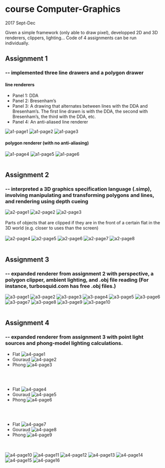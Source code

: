 # course Computer-Graphics
2017 Sept-Dec

Given a simple framework (only able to draw pixel), developped 2D and 3D renderers, clippers, lighting...
Code of 4 assignments can be run individually.

## Assignment 1
### -- implemented three line drawers and a polygon drawer

#### line renderers
* Panel 1: DDA
* Panel 2: Bresenham’s
* Panel 3: A drawing that alternates between lines with the DDA and Bresenham’s. The first line drawn is with the DDA, the second with Bresenham’s, the third with the DDA, etc.
* Panel 4: An anti-aliased line renderer

![a1-page1](https://github.com/Yiyang-W/course-Computer-Graphics/blob/master/Assignment%201/output%20screenshot/page1.JPG)
![a1-page2](https://github.com/Yiyang-W/course-Computer-Graphics/blob/master/Assignment%201/output%20screenshot/page2.JPG)
![a1-page3](https://github.com/Yiyang-W/course-Computer-Graphics/blob/master/Assignment%201/output%20screenshot/page3.JPG)

#### polygon renderer (with no anti-aliasing)

![a1-page4](https://github.com/Yiyang-W/course-Computer-Graphics/blob/master/Assignment%201/output%20screenshot/page4.JPG)
![a1-page5](https://github.com/Yiyang-W/course-Computer-Graphics/blob/master/Assignment%201/output%20screenshot/page5.JPG)
![a1-page6](https://github.com/Yiyang-W/course-Computer-Graphics/blob/master/Assignment%201/output%20screenshot/page6.JPG)
<br><br>
## Assignment 2
### -- interpreted a 3D graphics specification language (.simp), involving manipulating and transforming polygons and lines, and rendering using depth cueing

![a2-page1](https://github.com/Yiyang-W/course-Computer-Graphics/blob/master/Assignment%202/output%20screenshot/page1.JPG)
![a2-page2](https://github.com/Yiyang-W/course-Computer-Graphics/blob/master/Assignment%202/output%20screenshot/page2.JPG)
![a2-page3](https://github.com/Yiyang-W/course-Computer-Graphics/blob/master/Assignment%202/output%20screenshot/page3.JPG)
<br><br>
Parts of objects that are clipped if they are in the front of a certain flat in the 3D world (e.g. closer to uses than the screen)
<br><br>
![a2-page4](https://github.com/Yiyang-W/course-Computer-Graphics/blob/master/Assignment%202/output%20screenshot/page4.JPG)
![a2-page5](https://github.com/Yiyang-W/course-Computer-Graphics/blob/master/Assignment%202/output%20screenshot/page5.JPG)
![a2-page6](https://github.com/Yiyang-W/course-Computer-Graphics/blob/master/Assignment%202/output%20screenshot/page6.JPG)
![a2-page7](https://github.com/Yiyang-W/course-Computer-Graphics/blob/master/Assignment%202/output%20screenshot/page7.JPG)
![a2-page8](https://github.com/Yiyang-W/course-Computer-Graphics/blob/master/Assignment%202/output%20screenshot/page8.JPG)
<br><br>
## Assignment 3
### -- expanded renderer from assignment 2 with perspective, a polygon clipper, ambient lighting, and .obj file reading (For instance, turbosquid.com has free .obj files.)

![a3-page1](https://github.com/Yiyang-W/course-Computer-Graphics/blob/master/Assignment%203/output%20screenshot/page1.JPG)
![a3-page2](https://github.com/Yiyang-W/course-Computer-Graphics/blob/master/Assignment%203/output%20screenshot/page2.JPG)
![a3-page3](https://github.com/Yiyang-W/course-Computer-Graphics/blob/master/Assignment%203/output%20screenshot/page3.JPG)
![a3-page4](https://github.com/Yiyang-W/course-Computer-Graphics/blob/master/Assignment%203/output%20screenshot/page4.JPG)
![a3-page5](https://github.com/Yiyang-W/course-Computer-Graphics/blob/master/Assignment%203/output%20screenshot/page5.JPG)
![a3-page6](https://github.com/Yiyang-W/course-Computer-Graphics/blob/master/Assignment%203/output%20screenshot/page6.JPG)
![a3-page7](https://github.com/Yiyang-W/course-Computer-Graphics/blob/master/Assignment%203/output%20screenshot/page7.JPG)
![a3-page8](https://github.com/Yiyang-W/course-Computer-Graphics/blob/master/Assignment%203/output%20screenshot/page8.JPG)
![a3-page9](https://github.com/Yiyang-W/course-Computer-Graphics/blob/master/Assignment%203/output%20screenshot/page9.JPG)
![a3-page10](https://github.com/Yiyang-W/course-Computer-Graphics/blob/master/Assignment%203/output%20screenshot/page10.JPG)
<br><br>
## Assignment 4
### -- expanded renderer from assignment 3 with point light sources and phong-model lighting calculations.

* Flat ![a4-page1](https://github.com/Yiyang-W/course-Computer-Graphics/blob/master/Assignment%204/output%20screenshot/page1.JPG)
* Gouraud ![a4-page2](https://github.com/Yiyang-W/course-Computer-Graphics/blob/master/Assignment%204/output%20screenshot/page2.JPG)
* Phong ![a4-page3](https://github.com/Yiyang-W/course-Computer-Graphics/blob/master/Assignment%204/output%20screenshot/page3.JPG)

<br><br>
* Flat ![a4-page4](https://github.com/Yiyang-W/course-Computer-Graphics/blob/master/Assignment%204/output%20screenshot/page4.JPG)
* Gouraud ![a4-page5](https://github.com/Yiyang-W/course-Computer-Graphics/blob/master/Assignment%204/output%20screenshot/page5.JPG)
* Phong ![a4-page6](https://github.com/Yiyang-W/course-Computer-Graphics/blob/master/Assignment%204/output%20screenshot/page6.JPG)

<br><br>
* Flat ![a4-page7](https://github.com/Yiyang-W/course-Computer-Graphics/blob/master/Assignment%204/output%20screenshot/page7.JPG)
* Gouraud ![a4-page8](https://github.com/Yiyang-W/course-Computer-Graphics/blob/master/Assignment%204/output%20screenshot/page8.JPG)
* Phong ![a4-page9](https://github.com/Yiyang-W/course-Computer-Graphics/blob/master/Assignment%204/output%20screenshot/page9.JPG)

<br><br>
![a4-page10](https://github.com/Yiyang-W/course-Computer-Graphics/blob/master/Assignment%204/output%20screenshot/page10.JPG)
![a4-page11](https://github.com/Yiyang-W/course-Computer-Graphics/blob/master/Assignment%204/output%20screenshot/page11.JPG)
![a4-page12](https://github.com/Yiyang-W/course-Computer-Graphics/blob/master/Assignment%204/output%20screenshot/page12.JPG)
![a4-page13](https://github.com/Yiyang-W/course-Computer-Graphics/blob/master/Assignment%204/output%20screenshot/page13.JPG)
![a4-page14](https://github.com/Yiyang-W/course-Computer-Graphics/blob/master/Assignment%204/output%20screenshot/page14.JPG)
![a4-page15](https://github.com/Yiyang-W/course-Computer-Graphics/blob/master/Assignment%204/output%20screenshot/page15.JPG)
![a4-page16](https://github.com/Yiyang-W/course-Computer-Graphics/blob/master/Assignment%204/output%20screenshot/page16.JPG)

